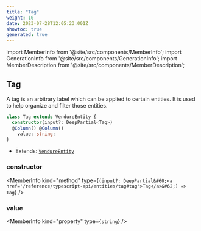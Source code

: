 ```yaml
---
title: "Tag"
weight: 10
date: 2023-07-28T12:05:23.001Z
showtoc: true
generated: true
---
```

<!-- This file was generated from the Vendure source. Do not modify. Instead, re-run the "docs:build" script -->
import MemberInfo from '@site/src/components/MemberInfo';
import GenerationInfo from '@site/src/components/GenerationInfo';
import MemberDescription from '@site/src/components/MemberDescription';


## Tag

<GenerationInfo sourceFile="packages/core/src/entity/tag/tag.entity.ts" sourceLine="13" packageName="@vendure/core" />

A tag is an arbitrary label which can be applied to certain entities.
It is used to help organize and filter those entities.

```ts title="Signature"
class Tag extends VendureEntity {
  constructor(input?: DeepPartial<Tag>)
  @Column() @Column()
    value: string;
}
```
* Extends: <code><a href='/reference/typescript-api/entities/vendure-entity#vendureentity'>VendureEntity</a></code>



<div className="members-wrapper">

### constructor

<MemberInfo kind="method" type={`(input?: DeepPartial&#60;<a href='/reference/typescript-api/entities/tag#tag'>Tag</a>&#62;) => Tag`}   />


### value

<MemberInfo kind="property" type={`string`}   />




</div>
